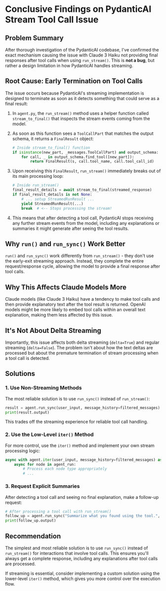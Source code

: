# Conclusive Findings on PydanticAI Stream Tool Call Issue

## Problem Summary

After thorough investigation of the PydanticAI codebase, I've confirmed the exact mechanism causing the issue with Claude 3 Haiku not providing final responses after tool calls when using `run_stream()`. This is **not a bug**, but rather a design limitation in how PydanticAI handles streaming.

## Root Cause: Early Termination on Tool Calls

The issue occurs because PydanticAI's streaming implementation is designed to terminate as soon as it detects something that could serve as a final result:

1. In `agent.py`, the `run_stream()` method uses a helper function called `stream_to_final()` that inspects the stream events coming from the model.

2. As soon as this function sees a `ToolCallPart` that matches the output schema, it returns a `FinalResult` object:

   ```python
   # Inside stream_to_final() function
   if isinstance(new_part, _messages.ToolCallPart) and output_schema:
       for call, _ in output_schema.find_tool([new_part]):
           return FinalResult(s, call.tool_name, call.tool_call_id)
   ```

3. Upon receiving this `FinalResult`, `run_stream()` immediately breaks out of its main processing loop:

   ```python
   # Inside run_stream()
   final_result_details = await stream_to_final(streamed_response)
   if final_result_details is not None:
       # ... setup StreamedRunResult ...
       yield StreamedRunResult(...)
       break  # <-- Stops processing the stream!
   ```

4. This means that after detecting a tool call, PydanticAI stops receiving any further stream events from the model, including any explanations or summaries it might generate after seeing the tool results.

## Why `run()` and `run_sync()` Work Better

`run()` and `run_sync()` work differently from `run_stream()` - they don't use the early-exit streaming approach. Instead, they complete the entire request/response cycle, allowing the model to provide a final response after tool calls.

## Why This Affects Claude Models More

Claude models (like Claude 3 Haiku) have a tendency to make tool calls and then provide explanatory text after the tool result is returned. OpenAI models might be more likely to embed tool calls within an overall text explanation, making them less affected by this issue.

## It's Not About Delta Streaming

Importantly, this issue affects both delta streaming (`delta=True`) and regular streaming (`delta=False`). The problem isn't about how the text deltas are processed but about the premature termination of stream processing when a tool call is detected.

## Solutions

### 1. Use Non-Streaming Methods

The most reliable solution is to use `run_sync()` instead of `run_stream()`:

```python
result = agent.run_sync(user_input, message_history=filtered_messages)
print(result.output)
```

This trades off the streaming experience for reliable tool call handling.

### 2. Use the Low-Level `iter()` Method

For more control, use the `iter()` method and implement your own stream processing logic:

```python
async with agent.iter(user_input, message_history=filtered_messages) as agent_run:
    async for node in agent_run:
        # Process each node type appropriately
        # ...
```

### 3. Request Explicit Summaries

After detecting a tool call and seeing no final explanation, make a follow-up request:

```python
# After processing a tool call with run_stream()
follow_up = agent.run_sync("Summarize what you found using the tool.", message_history=result_stream.all_messages())
print(follow_up.output)
```

## Recommendation

The simplest and most reliable solution is to use `run_sync()` instead of `run_stream()` for interactions that involve tool calls. This ensures you'll always get a complete response, including any explanations after tool calls are processed.

If streaming is essential, consider implementing a custom solution using the lower-level `iter()` method, which gives you more control over the execution flow.